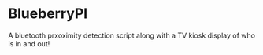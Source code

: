 BlueberryPI
==============

A bluetooth prxoximity detection script along with a TV kiosk display of who is in and out!